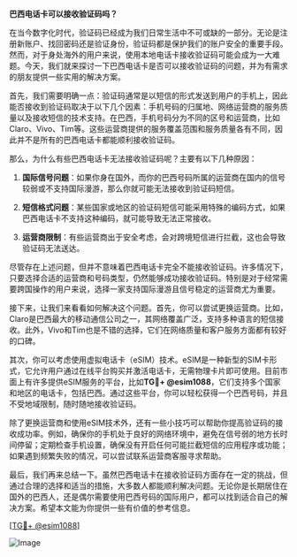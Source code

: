 **巴西电话卡可以接收验证码吗？**

在当今数字化时代，验证码已经成为我们日常生活中不可或缺的一部分。无论是注册新账户、找回密码还是验证身份，验证码都是保护我们的账户安全的重要手段。然而，对于身处海外的用户来说，使用本地电话卡接收验证码可能会成为一大难题。今天，我们就来探讨一下巴西电话卡是否可以接收验证码的问题，并为有需求的朋友提供一些实用的解决方案。

首先，我们需要明确一点：验证码通常是以短信的形式发送到用户的手机上，因此能否接收到验证码取决于以下几个因素：手机号码的归属地、网络运营商的服务质量以及接收短信的技术支持。在巴西，手机号码分为不同的区号和运营商，比如Claro、Vivo、Tim等。这些运营商提供的服务覆盖范围和服务质量各有不同，因此并不是所有的巴西电话卡都能顺利接收验证码。

那么，为什么有些巴西电话卡无法接收验证码呢？主要有以下几种原因：

1. **国际信号问题**：如果你身在国外，而你的巴西号码所属的运营商在国内的信号较弱或不支持国际漫游，那么你就可能无法接收到验证码短信。
   
2. **短信格式问题**：某些国家或地区的验证码短信可能采用特殊的编码方式，如果巴西电话卡不支持这种编码，就可能导致无法正常接收。

3. **运营商限制**：有些运营商出于安全考虑，会对跨境短信进行拦截，这也会导致验证码无法送达。

尽管存在上述问题，但并不意味着巴西电话卡完全不能接收验证码。许多情况下，只要选择合适的运营商和号码类型，仍然能够成功接收验证码。特别是对于经常需要跨国操作的用户来说，选择一家支持国际漫游且信号稳定的运营商尤为重要。

接下来，让我们来看看如何解决这个问题。首先，你可以尝试更换运营商。比如，Claro是巴西最大的移动通信公司之一，其网络覆盖广泛，支持多种语言的短信接收。此外，Vivo和Tim也是不错的选择，它们在网络质量和客户服务方面都有较好的口碑。

其次，你可以考虑使用虚拟电话卡（eSIM）技术。eSIM是一种新型的SIM卡形式，它允许用户通过在线平台购买并激活电话卡，无需物理卡片即可使用。目前市面上有许多提供eSIM服务的平台，比如**TG💪+ @esim1088**，它们支持多个国家和地区的电话卡，包括巴西。通过这些平台，你可以轻松获得一个巴西号码，并且不受地域限制，随时随地接收验证码。

除了更换运营商和使用eSIM技术外，还有一些小技巧可以帮助你提高验证码的接收成功率。例如，确保你的手机处于良好的网络环境中，避免在信号弱的地方长时间停留；定期检查手机设置，确保没有开启任何可能拦截短信的应用程序或功能；如果遇到频繁失败的情况，可以尝试联系运营商客服寻求帮助。

最后，我们再来总结一下。虽然巴西电话卡在接收验证码方面存在一定的挑战，但通过合理的选择和适当的措施，大多数人都能顺利解决问题。无论你是长期居住在国外的巴西人，还是偶尔需要使用巴西号码的国际用户，都可以找到适合自己的解决方案。希望本文能为你提供一些有价值的参考信息。

[[TG💪+ @esim1088](https://t.me/s/esim1088)]  

![Image](https://i.postimg.cc/4NQfJmqS/Snipaste-2025-05-13-00-14-12.png)